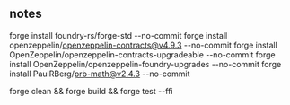 ## notes
forge install foundry-rs/forge-std --no-commit 
forge install openzeppelin/openzeppelin-contracts@v4.9.3 --no-commit
forge install OpenZeppelin/openzeppelin-contracts-upgradeable --no-commit
forge install OpenZeppelin/openzeppelin-foundry-upgrades --no-commit
forge install PaulRBerg/prb-math@v2.4.3 --no-commit


forge clean && forge build && forge test --ffi